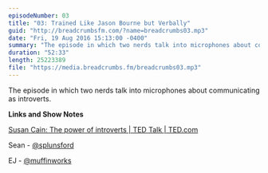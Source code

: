 ```yaml
---
episodeNumber: 03
title: "03: Trained Like Jason Bourne but Verbally"
guid: "http://breadcrumbsfm.com/?name=breadcrumbs03.mp3"
date: "Fri, 19 Aug 2016 15:13:00 -0400"
summary: "The episode in which two nerds talk into microphones about communicating as introverts."
duration: "52:33"
length: 25223389
file: "https://media.breadcrumbs.fm/breadcrumbs03.mp3"
---
```

The episode in which two nerds talk into microphones about communicating as introverts.

**Links and Show Notes** 

[Susan Cain: The power of introverts | TED Talk | TED.com](https://www.ted.com/talks/susan_cain_the_power_of_introverts?language=en#t-424096)

Sean - [@splunsford](https://twitter.com/splunsford)

EJ - [@muffinworks](https://twitter.com/muffinworks)
